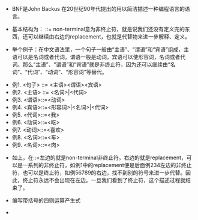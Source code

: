 - BNF是John Backus 在20世纪90年代提出的用以简洁描述一种编程语言的语言。
- 基本结构为：<non-terminal> ::= <replacement> non-terminal意为非终止符，就是说我们还没有定义完的东西，还可以继续由右边的replacement，也就是代替物来进一步解释、定义。

- 举个例子：在中文语法里，一个句子一般由“主语”、“谓语”和“宾语”组成，主语可以是名词或者代词，谓语一般是动词，宾语可以使形容词，名词或者代词。那么“主语”、“谓语”和“宾语”就是非终止符，因为还可以继续由“名词”、“代词”、“动词”、“形容词”等替代。
+ 例1. <句子> ::= <主语><谓语><宾语>
+ 例2. <主语> ::= <名词>|<代词>
+ 例3. <谓语>::=<动词>
+ 例4. <宾语>::=<形容词>|<名词>|<代词>
+ 例5. <代词>::=<我>
+ 例6. <动词>::=<吃>
+ 例7. <动词>::=<喜欢>
+ 例8. <名词>::=<车>
+ 例9. <名词>::=<肉>

- 如上，在::=左边的就是non-terminal非终止符，右边的就是replacement，可以是一系列的非终止符，如例1中的replacement便是后面例234左边的非终止符，也可以是终止符，如例56789的右边，找不到别的符号来进一步代替。因此，终止符永远不会出现在左边。一旦我们看到了终止符，这个描述过程就结束了。

- 编写带括号的四则运算产生式
+ 
